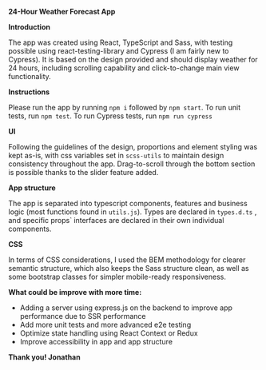 <font size=”3″>**24-Hour Weather Forecast App**</font>

**Introduction**

The app was created using React, TypeScript and Sass,
with testing possible using react-testing-library and Cypress (I am fairly new to Cypress).
It is based on the design provided and should display weather for 24 hours, including scrolling capability and click-to-change main view functionality.

**Instructions**

Please run the app by running `npm i` followed by `npm start`.
To run unit tests, run `npm test`. To run Cypress tests, run `npm run cypress`

**UI**

Following the guidelines of the design, proportions and element styling was kept as-is, with css variables set in `scss-utils` to maintain design consistency throughout the app. Drag-to-scroll through the bottom section is possible thanks to the slider feature added.

**App structure**

The app is separated into typescript components, features and business logic (most functions found in `utils.js`). Types are declared in `types.d.ts` , and specific props` interfaces are declared in their own individual components.

**CSS**

In terms of CSS considerations, I used the BEM methodology for clearer semantic structure, which also keeps the Sass structure clean, as well as some bootstrap classes for simpler mobile-ready responsiveness.

**What could be improve with more time:**

- Adding a server using express.js on the backend to improve app performance due to SSR performance
- Add more unit tests and more advanced e2e testing
- Optimize state handling using React Context or Redux
- Improve accessibility in app and app structure

**Thank you! Jonathan**
